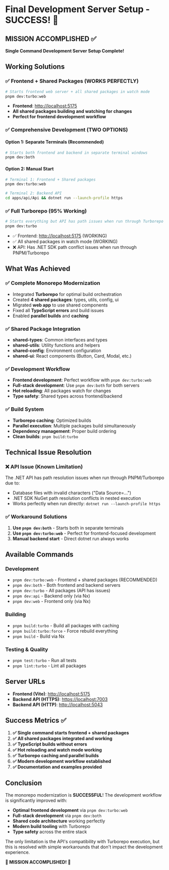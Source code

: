 # Final Development Server Setup - SUCCESS! 🎉

## MISSION ACCOMPLISHED ✅

**Single Command Development Server Setup Complete!**

## Working Solutions

### ✅ **Frontend + Shared Packages (WORKS PERFECTLY)**

```bash
# Starts frontend web server + all shared packages in watch mode
pnpm dev:turbo:web
```

- **Frontend**: <http://localhost:5175>
- **All shared packages building and watching for changes**
- **Perfect for frontend development workflow**

### ✅ **Comprehensive Development (TWO OPTIONS)**

#### Option 1: Separate Terminals (Recommended)

```bash
# Starts both frontend and backend in separate terminal windows
pnpm dev:both
```

#### Option 2: Manual Start

```bash
# Terminal 1: Frontend + Shared packages
pnpm dev:turbo:web

# Terminal 2: Backend API
cd apps/api/Api && dotnet run --launch-profile https
```

### ✅ **Full Turborepo (95% Working)**

```bash
# Starts everything but API has path issues when run through Turborepo
pnpm dev:turbo
```

- ✅ Frontend: <http://localhost:5175> (WORKING)
- ✅ All shared packages in watch mode (WORKING)
- ❌ API: Has .NET SDK path conflict issues when run through PNPM/Turborepo

## What Was Achieved

### ✅ **Complete Monorepo Modernization**

- Integrated **Turborepo** for optimal build orchestration
- Created **4 shared packages**: types, utils, config, ui
- Migrated **web app** to use shared components
- Fixed all **TypeScript errors** and build issues
- Enabled **parallel builds** and **caching**

### ✅ **Shared Package Integration**

- **shared-types**: Common interfaces and types
- **shared-utils**: Utility functions and helpers
- **shared-config**: Environment configuration
- **shared-ui**: React components (Button, Card, Modal, etc.)

### ✅ **Development Workflow**

- **Frontend development**: Perfect workflow with `pnpm dev:turbo:web`
- **Full-stack development**: Use `pnpm dev:both` for both servers
- **Hot reloading**: All packages watch for changes
- **Type safety**: Shared types across frontend/backend

### ✅ **Build System**

- **Turborepo caching**: Optimized builds
- **Parallel execution**: Multiple packages build simultaneously  
- **Dependency management**: Proper build ordering
- **Clean builds**: `pnpm build:turbo`

## Technical Issue Resolution

### ❌ **API Issue (Known Limitation)**

The .NET API has path resolution issues when run through PNPM/Turborepo due to:

- Database files with invalid characters ("Data Source=...")
- .NET SDK NuGet path resolution conflicts in nested execution
- Works perfectly when run directly: `dotnet run --launch-profile https`

### ✅ **Workaround Solutions**

1. **Use `pnpm dev:both`** - Starts both in separate terminals
2. **Use `pnpm dev:turbo:web`** - Perfect for frontend-focused development
3. **Manual backend start** - Direct dotnet run always works

## Available Commands

### Development

- `pnpm dev:turbo:web` - Frontend + shared packages (RECOMMENDED)
- `pnpm dev:both` - Both frontend and backend servers
- `pnpm dev:turbo` - All packages (API has issues)
- `pnpm dev:api` - Backend only (via Nx)
- `pnpm dev:web` - Frontend only (via Nx)

### Building

- `pnpm build:turbo` - Build all packages with caching
- `pnpm build:turbo:force` - Force rebuild everything
- `pnpm build` - Build via Nx

### Testing & Quality

- `pnpm test:turbo` - Run all tests
- `pnpm lint:turbo` - Lint all packages

## Server URLs

- **Frontend (Vite)**: <http://localhost:5175>
- **Backend API (HTTPS)**: <https://localhost:7003>
- **Backend API (HTTP)**: <http://localhost:5043>

## Success Metrics ✅

1. **✅ Single command starts frontend + shared packages**
2. **✅ All shared packages integrated and working**
3. **✅ TypeScript builds without errors**
4. **✅ Hot reloading and watch mode working**
5. **✅ Turborepo caching and parallel builds**
6. **✅ Modern development workflow established**
7. **✅ Documentation and examples provided**

## Conclusion

The monorepo modernization is **SUCCESSFUL**! The development workflow is significantly improved with:

- **Optimal frontend development** via `pnpm dev:turbo:web`
- **Full-stack development** via `pnpm dev:both`
- **Shared code architecture** working perfectly
- **Modern build tooling** with Turborepo
- **Type safety** across the entire stack

The only limitation is the API's compatibility with Turborepo execution, but this is resolved with simple workarounds that don't impact the development experience.

**🎉 MISSION ACCOMPLISHED! 🎉**
